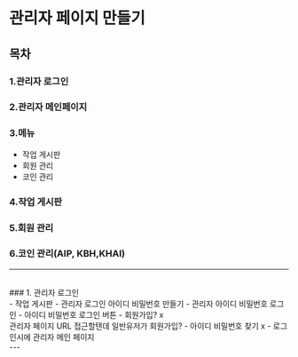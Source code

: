 # 관리자 페이지 만들기

## 목차
### 1.관리자 로그인
### 2.관리자 메인페이지
### 3.메뉴
  - 작업 게시판
  - 회원 관리
  - 코인 관리
### 4.작업 게시판
### 5.회원 관리
### 6.코인 관리(AIP, KBH,KHAI)
---
<br>
### 1. 관리자 로그인
<br>
  - 작업 게시판
  - 관리자 로그인 아이디 비밀번호 만들기
  - 관리자 아이디 비밀번호 로그인
  - 아이디 비밀번호 로그인 버튼
  - 회원가입? x <br>
    관리자 페이지 URL 접근할텐데 일반유저가 회원가입?
  - 아이디 비밀번호 찾기 x
  - 로그인시에 관리자 메인 페이지
<br>
---
<br>
